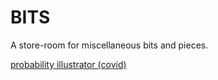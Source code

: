 # BITS

A store-room for miscellaneous bits and pieces.

[probability illustrator (covid)](probability/probability.html)
